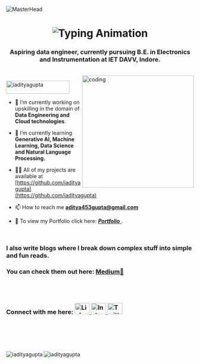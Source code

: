 
![MasterHead](https://user-images.githubusercontent.com/61057666/169029838-74df663d-2e62-4d77-bdff-b43f7d63f00f.png)
<h1 align="center">
<img src="https://readme-typing-svg.herokuapp.com/?font=Righteous&size=35&center=true&vCenter=true&width=500&height=70&lines=Hi+👋%2C+I'm+Aditya+Gupta;Welcome+to+my+GitHub+profile!" alt="Typing Animation" />
</h1>

<h3 align="center">Aspiring data engineer, currently pursuing B.E. in Electronics and Instrumentation at IET DAVV, Indore.<br></h3><br>
<img align="right" alt="coding" width="300" src="https://thumbs.dreamstime.com/b/his-office-guy-programmer-sits-front-computer-screen-to-write-software-code-concept-ai-generative-his-270562642.jpg">

 <p align="left">
    <img src="https://komarev.com/ghpvc/?username=iadityaguptar&label=Profile%20views&color=0e75b6&style=flat" alt="iadityagupta" width="170" height="35" />
</p>

- 🔭 I’m currently working on upskilling in the domain of **Data Engineering and Cloud technologies**.

- 🌱 I’m currently learning **Generative AI, Machine Learning, Data Science and Natural Language Processing.**

- 👨‍💻 All of my projects are available at [https://github.com/iadityagupta](https://github.com/iadityagupta)

- 📫 How to reach me **aditya453gupta@gmail.com**

- 📝 To view my Portfolio click here:  [ **_Portfolio_** ](https://iadityagupta.github.io/PortfolioSite/).  


<br>

### I also write blogs where I break down complex stuff into simple and fun reads. 
### You can check them out here: [**Medium**📝](https://medium.com/@aditya453gupta)



<br><br>

<!-- Social Media Icons -->
<h3 align="left">
  Connect with me here: 
  <a href="https://www.linkedin.com/in/aditya453gupta/" target="_blank">
    <img src="https://raw.githubusercontent.com/rahuldkjain/github-profile-readme-generator/master/src/images/icons/Social/linked-in-alt.svg" alt="LinkedIn" height="30" width="40" />
  </a>
  <a href="https://instagram.com/i_adityagupta/" target="_blank">
    <img src="https://raw.githubusercontent.com/rahuldkjain/github-profile-readme-generator/master/src/images/icons/Social/instagram.svg" alt="Instagram" height="30" width="40" />
  </a>
  <a href="https://twitter.com/i_adityagupta" target="_blank">
    <img src="https://raw.githubusercontent.com/rahuldkjain/github-profile-readme-generator/master/src/images/icons/Social/twitter.svg" alt="Twitter" height="30" width="40" />
  </a>
</h3>
                                                                                                                 

<nbsp><nbsp> 

<br></br>




<br>


<p><img align="left" src="https://github-readme-stats.vercel.app/api/top-langs?username=iadityagupta&show_icons=true&locale=en&layout=compact" alt="iadityagupta" /><img align="center" src="https://github-readme-streak-stats.herokuapp.com/?user=iadityagupta" & alt="iadityagupta" /></p>



  
